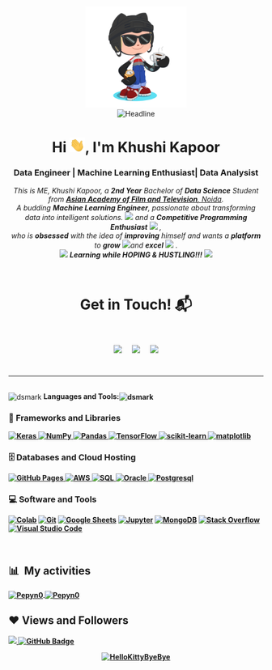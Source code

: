 <div align=center>
        <img src="https://raw.githubusercontent.com/AhmedFathyDev/AhmedFathyDev/main/GitHub.png" alt="GitHub Octocat Drinking a Cup of Coffee" height="200">
    </div>
    <div align=center>
        <img src="https://readme-typing-svg.herokuapp.com?color=%236FDA44&size=32&center=true&vCenter=true&width=600&height=50&lines=Bachelor+of+Data+Science+Student;Available+for+work;Problem+Solver;Machine+learning+Enthusiast" alt="Headline" />
      
</div>

<h1 align="center">Hi <img src="https://raw.githubusercontent.com/ABSphreak/ABSphreak/master/gifs/Hi.gif" width="30px">, I'm Khushi Kapoor</h1>
<h3 align="center">Data Engineer | Machine Learning Enthusiast| Data Analysist</h3>

<p align="center">
  <em>
    This is ME, Khushi Kapoor, a <b>2nd Year</b> Bachelor of <b>Data Science</b>  Student from <a href="https://aaft.com/"> <b>Asian Academy of Film and Television</b>, Noida</a>. <br>
    A budding <b>Machine Learning Engineer</b>, passionate about transforming data into intelligent solutions.
 <img src="https://github.com/TheDudeThatCode/TheDudeThatCode/blob/master/Assets/Developer.gif" width="30px"> and a <b>Competitive Programming Enthusiast</b>&nbsp;<img src="https://github.com/TheDudeThatCode/TheDudeThatCode/blob/master/Assets/Designer.gif" width="36px">&nbsp,<br>who is <b>obsessed</b> with the idea of <b>improving</b> himself and wants a <b>platform</b> to 
    <b>grow</b> <img src="https://github.com/TheDudeThatCode/TheDudeThatCode/blob/master/Assets/Rocket.gif" width="18px">and 
    <b>excel</b> <img src="https://github.com/TheDudeThatCode/TheDudeThatCode/blob/master/Assets/Medal.gif" width="20px">&nbsp.
  </em> 
  <br>
  <img src="https://media.giphy.com/media/VgCDAzcKvsR6OM0uWg/giphy.gif" width="50" /> <b><i>Learning while HOPING & HUSTLING!!!</i></b> <img src="https://media.giphy.com/media/7j2hfyeVcDtf2/giphy.gif" width="50" />
</p>

<Br>
<h1 align="center">Get in Touch! 📬</h1>
<Br>
<p align="center">
<a href="https://www.linkedin.com/in/khushi-kapoor-3850162a0/" target="blank"><img align="center" src="https://img.shields.io/badge/My linkedin-0077B5?style=for-the-badge&logo=linkedin&logoColor=white" /></a> &nbsp;&nbsp;&nbsp;  
<a href="mailto:khushikapoor2442004@gmail.com" target="blank"><img align="center" src="https://img.shields.io/badge/Mail-D14836?style=for-the-badge&logo=gmail&logoColor=white" /></a>    &nbsp;&nbsp;&nbsp;       
<a href="https://www.github.com/khushikapoor89" target="blank"><img align="center" src="https://img.shields.io/badge/github-100000?style=for-the-badge&logo=github&logoColor=white" /></a>
</p>
  
<Br>
<hr>
<Br>


<div align="left">
<img alt="dsmark" align="center" height="70px" width="70px" src="https://c.tenor.com/cXlrPENTVkEAAAAi/chika-dance.gif">
 <b> Languages and Tools:<img alt="dsmark" align="center" height="70px" width="70px" src="https://c.tenor.com/cXlrPENTVkEAAAAi/chika-dance.gif">

### 🧰 Frameworks and Libraries


<p><a href="https://github.com/Bouaskaoun">
  <img alt="Keras" src="https://img.shields.io/badge/Keras-%23D00000.svg?style=flat&logo=Keras&logoColor=white">
</a>
<a href="https://github.com/Bouaskaoun">
  <img alt="NumPy" src="https://img.shields.io/badge/NumPy-%23013243.svg?style=flat&logo=numpy&logoColor=white">
</a>
<a href="https://github.com/Bouaskaoun">
  <img alt="Pandas" src="https://img.shields.io/badge/Pandas-%23150458.svg?style=flat&logo=pandas&logoColor=white">
</a>
<a href="https://github.com/Bouaskaoun">
  <img alt="TensorFlow" src="https://img.shields.io/badge/TensorFlow-%23FF6F00.svg?style=flat&logo=TensorFlow&logoColor=white">
</a>
<a href="https://github.com/Bouaskaoun">
  <img alt="scikit-learn" src="https://img.shields.io/badge/scikit--learn-F7931E.svg?style=flat&logo=scikit-learn&logoColor=white">
</a>
<a href="https://github.com/Bouaskaoun">
  <img alt="matplotlib" src="https://img.shields.io/badge/matplotlib-%2311557C.svg?style=flat&logo=matplotlib&logoColor=white">
</a>

</p>

### 🗄️ Databases and Cloud Hosting


<p><a href="https://github.com/Bouaskaoun">
  <img alt="GitHub Pages" src="https://img.shields.io/badge/GitHub%20Pages-%23327FC7.svg?logo=github&logoColor=white">
</a>
<a href="https://github.com/Bouaskaoun">
  <img alt="AWS" src="https://img.shields.io/badge/AWS-232F3E.svg?style=flat&logo=amazon-aws&logoColor=white">
</a>
<a href="https://github.com/Bouaskaoun">
  <img alt="SQL" src="https://img.shields.io/badge/SQL-4479A1.svg?style=flat&logo=MySQL&logoColor=white">
</a>
<a href="https://github.com/Bouaskaoun">
  <img alt="Oracle" src="https://img.shields.io/badge/Oracle-F80000.svg?style=flat&logo=oracle&logoColor=white">
</a>
<a href="https://github.com/Bouaskaoun">
  <img alt="Postgresql" src="https://img.shields.io/badge/PostgreSQL-336791.svg?style=flat&logo=postgresql&logoColor=white">
</a>

</p>

### 💻 Software and Tools

<p>
    <a href="https://github.com/Bouaskaoun"><img alt="Colab" src="https://img.shields.io/badge/Colab-00b56a.svg?logo=google-colab&logoColor=white"></a>
    <a href="https://github.com/Bouaskaoun"><img alt="Git" src="https://img.shields.io/badge/Git%20-%23F05033.svg?logo=git&logoColor=white"></a>
    <a href="https://github.com/Bouaskaoun"><img alt="Google Sheets" src="https://img.shields.io/badge/Google%20Sheets%20-%2334A853.svg?logo=google%20sheets&logoColor=white"></a>
    <a href="https://github.com/Bouaskaoun"><img alt="Jupyter" src="https://img.shields.io/badge/Jupyter%20-%23F37626.svg?logo=Jupyter&logoColor=white"></a>
    <a href="https://github.com/Bouaskaoun"><img alt="MongoDB" src="https://img.shields.io/badge/MongoDB-FF6C37?logo=MonoDB&logoColor=white"></a>
    <a href="https://github.com/Bouaskaoun"><img alt="Stack Overflow" src="https://img.shields.io/badge/-Stack%20Overflow-FE7A16?logo=stack-overflow&logoColor=white"></a>
    <a href="https://github.com/Bouaskaoun"><img alt="Visual Studio Code" src="https://img.shields.io/badge/Visual%20Studio%20Code-0078d7.svg?logo=visual-studio-code&logoColor=white"></a>
</p>
</br>

<div>

  ## 📊 &nbsp;My activities
  <a href="https://github.com/khushikapoor89">
    <img width=450 height=170 align="center" alt="Pepyn0" src="https://github-readme-stats.vercel.app/api?username=khushikapoor89&theme=midnight-purple&show_icons=true&bg_color=0D1117&hide_border=true&count_private=true" />
  </a>
  <a href="https://github.com/khushikapoor89">
    <img align="center" alt="Pepyn0" src="https://github-readme-stats.vercel.app/api/top-langs/?username=khushikapoor89&theme=midnight-purple&layout=compact&bg_color=0D1117&hide_border=true&count_private=true" />
  </a>
</div>


## ❤ Views and Followers
<a href="https://github.com/Meghna-DAS/github-profile-views-counter">
    <img src="https://komarev.com/ghpvc/?username=khushikapoor89">
</a>
<a href="https://github.com/khushikapoor89?tab=followers"><img src="https://img.shields.io/github/followers/khushikapoor89?label=Followers&style=social" alt="GitHub Badge"></a>



<div>
  
<p align= "center">
  <a href="https://emoji.gg/emoji/5349-hellokittybyebye"><img src="https://cdn3.emoji.gg/emojis/5349-hellokittybyebye.png" width="128px" height="128px" alt="HelloKittyByeBye"></a>
</p>
</div>
  
